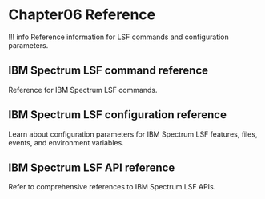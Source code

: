 # Chapter06 Reference

!!! info
    Reference information for LSF commands and configuration parameters.

## IBM Spectrum LSF command reference
Reference for IBM Spectrum LSF commands.

## IBM Spectrum LSF configuration reference
Learn about configuration parameters for IBM Spectrum LSF features, files, events, and environment variables.

## IBM Spectrum LSF API reference
Refer to comprehensive references to IBM Spectrum LSF APIs.